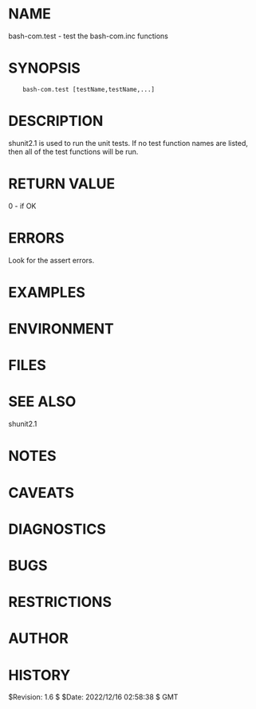 # NAME

bash-com.test - test the bash-com.inc functions

# SYNOPSIS

        bash-com.test [testName,testName,...]

# DESCRIPTION

shunit2.1 is used to run the unit tests. If no test function names are
listed, then all of the test functions will be run.

# RETURN VALUE

0 - if OK

# ERRORS

Look for the assert errors.

# EXAMPLES

# ENVIRONMENT

# FILES

# SEE ALSO

shunit2.1

# NOTES

# CAVEATS

# DIAGNOSTICS

# BUGS

# RESTRICTIONS

# AUTHOR

# HISTORY

$Revision: 1.6 $ $Date: 2022/12/16 02:58:38 $ GMT 

